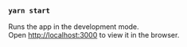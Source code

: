 

### `yarn start`

Runs the app in the development mode.\
Open [http://localhost:3000](http://localhost:3000) to view it in the browser.

